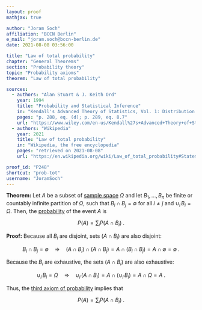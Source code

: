 ```yaml
---
layout: proof
mathjax: true

author: "Joram Soch"
affiliation: "BCCN Berlin"
e_mail: "joram.soch@bccn-berlin.de"
date: 2021-08-08 03:56:00

title: "Law of total probability"
chapter: "General Theorems"
section: "Probability theory"
topic: "Probability axioms"
theorem: "Law of total probability"

sources:
  - authors: "Alan Stuart & J. Keith Ord"
    year: 1994
    title: "Probability and Statistical Inference"
    in: "Kendall's Advanced Theory of Statistics, Vol. 1: Distribution Theory"
    pages: "p. 288, eq. (d); p. 289, eq. 8.7"
    url: "https://www.wiley.com/en-us/Kendall%27s+Advanced+Theory+of+Statistics%2C+3+Volumes%2C+Set%2C+6th+Edition-p-9780470669549"
  - authors: "Wikipedia"
    year: 2021
    title: "Law of total probability"
    in: "Wikipedia, the free encyclopedia"
    pages: "retrieved on 2021-08-08"
    url: "https://en.wikipedia.org/wiki/Law_of_total_probability#Statement"

proof_id: "P248"
shortcut: "prob-tot"
username: "JoramSoch"
---
```



**Theorem:** Let $A$ be a subset of [sample space](/D/samp-spc) $\Omega$ and let $B_1, \ldots, B_n$ be finite or countably infinite partition of $\Omega$, such that $B_i \cap B_j = \emptyset$ for all $i \neq j$ and $\cup_i \, B_i = \Omega$. Then, the [probability](/D/prob) of the event $A$ is

$$ \label{eq:prob-tot}
P(A) = \sum_i P(A \cap B_i) \; .
$$


**Proof:** Because all $B_i$ are disjoint, sets $(A \cap B_i)$ are also disjoint:

$$ \label{eq:B-disjoint}
B_i \cap B_j = \emptyset \quad \Rightarrow \quad (A \cap B_i) \cap (A \cap B_j) = A \cap (B_i \cap B_j) = A \cap \emptyset = \emptyset \; .
$$

Because the $B_i$ are exhaustive, the sets $(A \cap B_i)$ are also exhaustive:

$$ \label{eq:B-exhaustive}
\cup_i \, B_i = \Omega \quad \Rightarrow \quad \cup_i \, (A \cap B_i) = A \cap \left( \cup_i \, B_i \right) = A \cap \Omega = A \; .
$$

Thus, the [third axiom of probability](/D/prob-ax) implies that

$$ \label{eq:prob-tot-qed}
P(A) = \sum_i P(A \cap B_i) \; .
$$